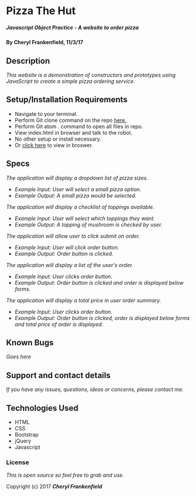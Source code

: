 # Pizza The Hut

##### Javascript Object Practice - A website to order pizza

#### By Cheryl Frankenfield, 11/3/17

## Description

_This website is a demonstration of constructors and prototypes using JavaScript to create a simple pizza ordering service._

## Setup/Installation Requirements

* Navigate to your terminal.
* Perform Git clone command on the repo [here.](link)
* Perform Git atom . command to open all files in repo.
* View index.html in browser and talk to the robot.
* No other setup or install necessary.
* Or [click here](link) to view in broswer.

## Specs

_The application will display a dropdown list of pizza sizes._
* _Example Input: User will select a small pizza option._
* _Example Output: A small pizza would be selected._

_The application will display a checklist of toppings available._
* _Example Input: User will select which toppings they want._
* _Example Output: A topping of mushroom is checked by user._

_The application will allow user to click submit on order._
* _Example Input: User will click order button._
* _Example Output: Order button is clicked._

_The application will display a list of the user's order._
* _Example Input: User clicks order button._
* _Example Output: Order button is clicked and order is displayed below forms._

_The application will display a total price in user order summary._
* _Example Input: User clicks order button._
* _Example Output: Order button is clicked, order is displayed below forms and total price of order is displayed._

## Known Bugs

_Goes here_

## Support and contact details

_If you have any issues, questions, ideas or concerns, please contact me._

## Technologies Used

* HTML
* CSS
* Bootstrap
* jQuery
* Javascript

### License

*This is open source so feel free to grab and use.*

Copyright (c) 2017 **_Cheryl Frankenfield_**
